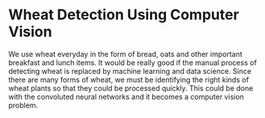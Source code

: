 # Wheat Detection Using Computer Vision 

We use wheat everyday in the form of bread, oats and other important breakfast and lunch items. It would be really good if the manual process of detecting wheat is replaced by machine learning and data science. Since there are many forms of wheat, we must be identifying the right kinds of wheat plants so that they could be processed quickly. This could be done with the convoluted neural networks and it becomes a computer vision problem. 

